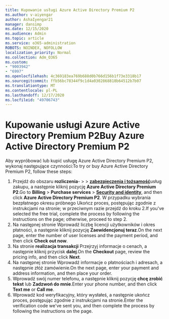 ```yaml
---
title: Kupowanie usługi Azure Active Directory Premium P2
ms.author: v-aiyengar
author: AshaIyengar21
manager: dansimp
ms.date: 12/15/2020
ms.audience: Admin
ms.topic: article
ms.service: o365-administration
ROBOTS: NOINDEX, NOFOLLOW
localization_priority: Normal
ms.collection: Adm_O365
ms.custom:
- "9003942"
- "6997"
ms.openlocfilehash: 4c369183ea769b688d0b766d156b1f73e3318b17
ms.sourcegitcommit: ffb56bc78344f9c1d4a0302868818b64512b7b07
ms.translationtype: MT
ms.contentlocale: pl-PL
ms.lasthandoff: 12/17/2020
ms.locfileid: "49706743"
---
```

# <a name="buy-azure-active-directory-premium-p2"></a><span data-ttu-id="6b146-102">Kupowanie usługi Azure Active Directory Premium P2</span><span class="sxs-lookup"><span data-stu-id="6b146-102">Buy Azure Active Directory Premium P2</span></span>

<span data-ttu-id="6b146-103">Aby wypróbować lub kupić usługę Azure Active Directory Premium P2, wykonaj następujące czynności:</span><span class="sxs-lookup"><span data-stu-id="6b146-103">To try or buy Azure Active Directory Premium P2, follow these steps:</span></span>

1. <span data-ttu-id="6b146-104">Przejdź do obszaru **rozliczenia**-  >    >  [**zabezpieczenia i tożsamość**](https://go.microsoft.com/fwlink/?linkid=2131946)usług zakupu, a następnie kliknij pozycję **Azure Active Directory Premium P2**.</span><span class="sxs-lookup"><span data-stu-id="6b146-104">Go to **Billing** > **Purchase services** > [**Security and identity**](https://go.microsoft.com/fwlink/?linkid=2131946), and then click **Azure Active Directory Premium P2**.</span></span>
<span data-ttu-id="6b146-105">W przypadku wybrania bezpłatnego okresu próbnego Ukończ proces, postępując zgodnie z instrukcjami na stronie; w przeciwnym razie przejdź do kroku 2.</span><span class="sxs-lookup"><span data-stu-id="6b146-105">If you've selected the free trial, complete the process by following the instructions on the page; otherwise, proceed to step 2.</span></span>
1. <span data-ttu-id="6b146-106">Na następnej stronie Wprowadź liczbę licencji użytkowników i okres płatności, a następnie kliknij pozycję **Zaewidencjonuj teraz**.</span><span class="sxs-lookup"><span data-stu-id="6b146-106">On the next page, enter the number of user licenses and the payment period, and then click **Check out now**.</span></span>
1. <span data-ttu-id="6b146-107">Na stronie **realizacja transakcji** Przejrzyj informacje o cenach, a następnie kliknij przycisk **dalej**.</span><span class="sxs-lookup"><span data-stu-id="6b146-107">On the **Checkout** page, review the pricing info, and then click **Next**.</span></span>
1. <span data-ttu-id="6b146-108">Na następnej stronie Wprowadź informacje o płatnościach i adresach, a następnie złóż zamówienie.</span><span class="sxs-lookup"><span data-stu-id="6b146-108">On the next page, enter your payment and address information, and then place your order.</span></span>
1. <span data-ttu-id="6b146-109">Wprowadź swój numer telefonu, a następnie kliknij pozycję **chcę zrobić tekst** lub **Zadzwoń do mnie**.</span><span class="sxs-lookup"><span data-stu-id="6b146-109">Enter your phone number, and then click **Text me** or **Call me**.</span></span>
1. <span data-ttu-id="6b146-110">Wprowadź kod weryfikacyjny, który wysłałeś, a następnie ukończ proces, postępując zgodnie z instrukcjami na stronie.</span><span class="sxs-lookup"><span data-stu-id="6b146-110">Enter the verification code we've sent you, and then complete the process by following the instructions on the page.</span></span>
